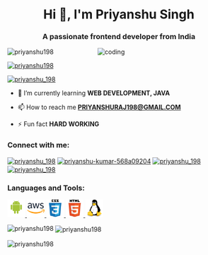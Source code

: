 
<h1 align="center">Hi 👋, I'm Priyanshu Singh</h1>
<h3 align="center">A passionate frontend developer from India</h3> <img align="right" alt="coding" width="300" src="https://media.giphy.com/media/M9kgjEsLG6LMbYC9dl/giphy.gif">
<p align="left"> <img src="https://komarev.com/ghpvc/?username=priyanshu198&label=Profile%20views&color=0e75b6&style=flat" alt="priyanshu198" /> </p>
<p align="left"> <a href="https://github.com/ryo-ma/github-profile-trophy"><img src="https://github-profile-trophy.vercel.app/?username=priyanshu198" alt="priyanshu198" /></a> </p>
<p align="left"> <a href="https://twitter.com/priyanshu_198" target="blank"><img src="https://img.shields.io/twitter/follow/priyanshu_198?logo=twitter&style=for-the-badge" alt="priyanshu_198" /></a> </p>

- 🌱 I’m currently learning **WEB DEVELOPMENT, JAVA**

- 📫 How to reach me **PRIYANSHURAJ198@GMAIL.COM**

- ⚡ Fun fact **HARD WORKING**

<h3 align="left">Connect with me:</h3>
<p align="left">
<a href="https://twitter.com/priyanshu_198" target="blank"><img align="center" src="https://raw.githubusercontent.com/rahuldkjain/github-profile-readme-generator/master/src/images/icons/Social/twitter.svg" alt="priyanshu_198" height="30" width="40" /></a>
<a href="https://linkedin.com/in/priyanshu-kumar-568a09204" target="blank"><img align="center" src="https://raw.githubusercontent.com/rahuldkjain/github-profile-readme-generator/master/src/images/icons/Social/linked-in-alt.svg" alt="priyanshu-kumar-568a09204" height="30" width="40" /></a>
<a href="https://instagram.com/priyanshu_198" target="blank"><img align="center" src="https://raw.githubusercontent.com/rahuldkjain/github-profile-readme-generator/master/src/images/icons/Social/instagram.svg" alt="priyanshu_198" height="30" width="40" /></a>
<a href="https://www.youtube.com/c/priyanshu_198" target="blank"><img align="center" src="https://raw.githubusercontent.com/rahuldkjain/github-profile-readme-generator/master/src/images/icons/Social/youtube.svg" alt="priyanshu_198" height="30" width="40" /></a>
</p>

<h3 align="left">Languages and Tools:</h3>
<p align="left"> <a href="https://developer.android.com" target="_blank" rel="noreferrer"> <img src="https://raw.githubusercontent.com/devicons/devicon/master/icons/android/android-original-wordmark.svg" alt="android" width="40" height="40"/> </a> <a href="https://aws.amazon.com" target="_blank" rel="noreferrer"> <img src="https://raw.githubusercontent.com/devicons/devicon/master/icons/amazonwebservices/amazonwebservices-original-wordmark.svg" alt="aws" width="40" height="40"/> </a> <a href="https://www.w3schools.com/css/" target="_blank" rel="noreferrer"> <img src="https://raw.githubusercontent.com/devicons/devicon/master/icons/css3/css3-original-wordmark.svg" alt="css3" width="40" height="40"/> </a> <a href="https://www.w3.org/html/" target="_blank" rel="noreferrer"> <img src="https://raw.githubusercontent.com/devicons/devicon/master/icons/html5/html5-original-wordmark.svg" alt="html5" width="40" height="40"/> </a> <a href="https://www.linux.org/" target="_blank" rel="noreferrer"> <img src="https://raw.githubusercontent.com/devicons/devicon/master/icons/linux/linux-original.svg" alt="linux" width="40" height="40"/> </a> </p>

<p><img align="left" src="https://github-readme-stats.vercel.app/api/top-langs?username=priyanshu198&show_icons=true&locale=en&layout=compact" alt="priyanshu198" /></p>

<p>&nbsp;<img align="center" src="https://github-readme-stats.vercel.app/api?username=priyanshu198&show_icons=true&locale=en" alt="priyanshu198" /></p>

<p><img align="center" src="https://github-readme-streak-stats.herokuapp.com/?user=priyanshu198&" alt="priyanshu198" /></p>
